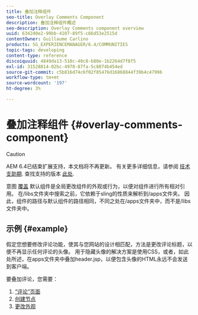 ```yaml
---
title: 叠加注释组件
seo-title: Overlay Comments Component
description: 叠加注释组件概述
seo-description: Overlay Comments component overview
uuid: 634240e2-99bb-4107-89f5-c66d53e2515d
contentOwner: Guillaume Carlino
products: SG_EXPERIENCEMANAGER/6.4/COMMUNITIES
topic-tags: developing
content-type: reference
discoiquuid: 4849da13-518c-40c8-b80e-1b2264d7f8f5
exl-id: 31528814-02bc-4978-87fa-5c8074b454ed
source-git-commit: c5b816d74c6f02f85476d16868844f39b4c47996
workflow-type: tm+mt
source-wordcount: '197'
ht-degree: 3%

---
```


# 叠加注释组件 {#overlay-comments-component}

>[!CAUTION]
>
>AEM 6.4已结束扩展支持，本文档将不再更新。 有关更多详细信息，请参阅 [技术支助期](https://helpx.adobe.com/cn/support/programs/eol-matrix.html). 查找支持的版本 [此处](https://experienceleague.adobe.com/docs/).

意图 [覆盖](client-customize.md#overlays) 默认组件是全局更改组件的外观或行为，以便对组件进行所有相对引用。 在/libs文件夹中搜索之前，它依赖于sling的性质来解析到/apps文件夹。 因此，组件的路径与默认组件的路径相同，不同之处在/apps文件夹中，而不是/libs文件夹中。

## 示例 {#example}

假定您想要修改评论功能，使其与您网站的设计相匹配，方法是更改评论标题，以便不再显示任何评论的头像。 用于隐藏头像的解决方案是使用CSS，或者，如此处所述，在apps文件夹中叠加header.jsp，以便包含头像的HTML永远不会发送到客户端。

要叠加评论，您需要：

1. [“评论”页面](overlay-create-comments-page.md)
1. [创建节点](overlay-create-nodes.md)
1. [更改外观](overlay-alter-appearance.md)
